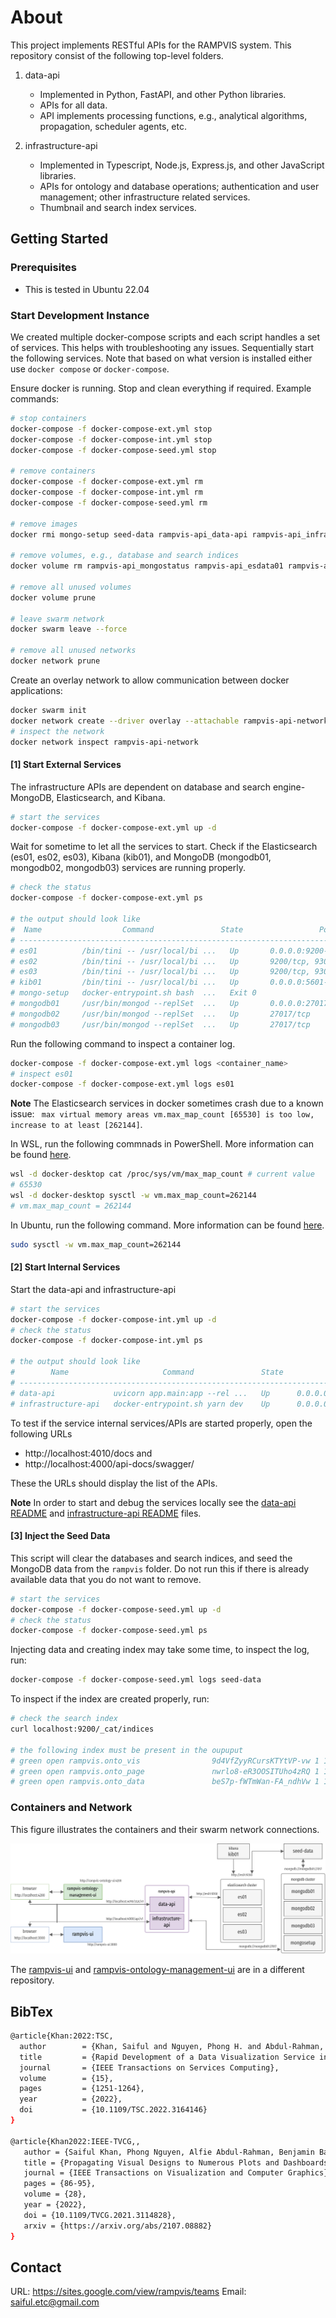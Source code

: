 # About

This project implements RESTful APIs for the RAMPVIS system. This repository consist of the following top-level folders.

1. data-api

   - Implemented in Python, FastAPI, and other Python libraries.
   - APIs for all data.
   - API implements processing functions, e.g., analytical algorithms, propagation, scheduler agents, etc.

2. infrastructure-api
   - Implemented in Typescript, Node.js, Express.js, and other JavaScript libraries.
   - APIs for ontology and database operations; authentication and user management; other infrastructure related services.
   - Thumbnail and search index services.

## Getting Started

### Prerequisites

- This is tested in Ubuntu 22.04

### Start Development Instance

We created multiple docker-compose scripts and each script handles a set of services. This helps with troubleshooting any issues. Sequentially start the following services. Note that based on what version is installed either use `docker compose` or `docker-compose`.

Ensure docker is running. Stop and clean everything if required. Example commands:

```bash
# stop containers
docker-compose -f docker-compose-ext.yml stop
docker-compose -f docker-compose-int.yml stop
docker-compose -f docker-compose-seed.yml stop

# remove containers
docker-compose -f docker-compose-ext.yml rm
docker-compose -f docker-compose-int.yml rm
docker-compose -f docker-compose-seed.yml rm

# remove images
docker rmi mongo-setup seed-data rampvis-api_data-api rampvis-api_infrastructure-api

# remove volumes, e.g., database and search indices
docker volume rm rampvis-api_mongostatus rampvis-api_esdata01 rampvis-api_esdata02 rampvis-api_esdata03 rampvis-api_mongodata01 rampvis-api_mongodata02 rampvis-api_mongodata03

# remove all unused volumes
docker volume prune

# leave swarm network
docker swarm leave --force

# remove all unused networks
docker network prune

```

Create an overlay network to allow communication between docker applications:

```bash
docker swarm init
docker network create --driver overlay --attachable rampvis-api-network
# inspect the network
docker network inspect rampvis-api-network
```

#### [1] Start External Services

The infrastructure APIs are dependent on database and search engine- MongoDB, Elasticsearch, and Kibana.

```bash
# start the services
docker-compose -f docker-compose-ext.yml up -d
```

Wait for sometime to let all the services to start.
Check if the Elasticsearch (es01, es02, es03), Kibana (kib01), and MongoDB (mongodb01, mongodb02, mongodb03) services are running properly.


```sh
# check the status
docker-compose -f docker-compose-ext.yml ps

# the output should look like
#  Name                  Command               State                 Ports
# ----------------------------------------------------------------------------------------
# es01          /bin/tini -- /usr/local/bi ...   Up       0.0.0.0:9200->9200/tcp, 9300/tcp
# es02          /bin/tini -- /usr/local/bi ...   Up       9200/tcp, 9300/tcp
# es03          /bin/tini -- /usr/local/bi ...   Up       9200/tcp, 9300/tcp
# kib01         /bin/tini -- /usr/local/bi ...   Up       0.0.0.0:5601->5601/tcp
# mongo-setup   docker-entrypoint.sh bash  ...   Exit 0
# mongodb01     /usr/bin/mongod --replSet  ...   Up       0.0.0.0:27017->27017/tcp
# mongodb02     /usr/bin/mongod --replSet  ...   Up       27017/tcp
# mongodb03     /usr/bin/mongod --replSet  ...   Up       27017/tcp
```

Run the following command to inspect a container log.

```sh
docker-compose -f docker-compose-ext.yml logs <container_name>
# inspect es01
docker-compose -f docker-compose-ext.yml logs es01
```
**Note** The Elasticsearch services in docker sometimes crash due to a known issue: ` max virtual memory areas vm.max_map_count [65530] is too low, increase to at least [262144]`. 

In WSL, run the following commnads in PowerShell. More information can be found [here](https://github.com/docker/for-win/issues/5202).

```bash
wsl -d docker-desktop cat /proc/sys/vm/max_map_count # current value
# 65530
wsl -d docker-desktop sysctl -w vm.max_map_count=262144
# vm.max_map_count = 262144
```

In Ubuntu, run the following command. More information can be found [here](https://www.elastic.co/guide/en/elasticsearch/reference/current/vm-max-map-count.html).

```sh
sudo sysctl -w vm.max_map_count=262144
```

#### [2] Start Internal Services

Start the data-api and infrastructure-api

```bash
# start the services
docker-compose -f docker-compose-int.yml up -d
# check the status
docker-compose -f docker-compose-int.yml ps

# the output should look like
#        Name                     Command               State           Ports
# ------------------------------------------------------------------------------------
# data-api             uvicorn app.main:app --rel ...   Up      0.0.0.0:4010->4010/tcp
# infrastructure-api   docker-entrypoint.sh yarn dev    Up      0.0.0.0:4000->4000/tcp
```

To test if the service internal services/APIs are started properly, open the following URLs 
- http://localhost:4010/docs and 
- http://localhost:4000/api-docs/swagger/

These the URLs should display the list of the APIs.


**Note** In order to start and debug the services locally see the [data-api README](./data-api/README.md) and [infrastructure-api README](./infrastructure-api/README.md) files.

#### [3] Inject the Seed Data

This script will clear the databases and search indices, and seed the MongoDB data from the `rampvis` folder. Do not run this if there is already available data that you do not want to remove.

```bash
# start the services
docker-compose -f docker-compose-seed.yml up -d
# check the status
docker-compose -f docker-compose-seed.yml ps
```

Injecting data and creating index may take some time, to inspect the log, run:

```bash
docker-compose -f docker-compose-seed.yml logs seed-data
```

To inspect if the index are created properly, run:

```sh
# check the search index
curl localhost:9200/_cat/indices

# the following index must be present in the oupuput
# green open rampvis.onto_vis                9d4VfZyyRCursKTYtVP-vw 1 1    27    0  65.1kb  32.5kb
# green open rampvis.onto_page               nwrlo8-eR3OOSITUho4zRQ 1 1 11125    0     4mb     2mb
# green open rampvis.onto_data               beS7p-fWTmWan-FA_ndhVw 1 1 18635    0   5.1mb   2.5mb

```


### Containers and Network

This figure illustrates the containers and their swarm network connections.

![fishy](./containers.png)

The [rampvis-ui](https://github.com/ScottishCovidResponse/rampvis-ui) and [rampvis-ontology-management-ui](https://github.com/saifulkhan/rampvis-ontology-management-ui) are in a different repository.

## BibTex

```bash
@article{Khan:2022:TSC,
  author        = {Khan, Saiful and Nguyen, Phong H. and Abdul-Rahman, Alfie and Freeman, Euan and Turkay, Cagatay and Chen, Min},
  title         = {Rapid Development of a Data Visualization Service in an Emergency Response},
  journal       = {IEEE Transactions on Services Computing},
  volume        = {15},
  pages         = {1251-1264},
  year          = {2022},
  doi           = {10.1109/TSC.2022.3164146}
}

@article{Khan2022:IEEE-TVCG,,
   author = {Saiful Khan, Phong Nguyen, Alfie Abdul-Rahman, Benjamin Bach, Min Chen, Euan Freeman, and Cagatay Turkay},
   title = {Propagating Visual Designs to Numerous Plots and Dashboards},
   journal = {IEEE Transactions on Visualization and Computer Graphics},
   pages = {86-95},
   volume = {28},
   year = {2022},
   doi = {10.1109/TVCG.2021.3114828},
   arxiv = {https://arxiv.org/abs/2107.08882}
}
```

## Contact

URL: https://sites.google.com/view/rampvis/teams
Email: saiful.etc@gmail.com
